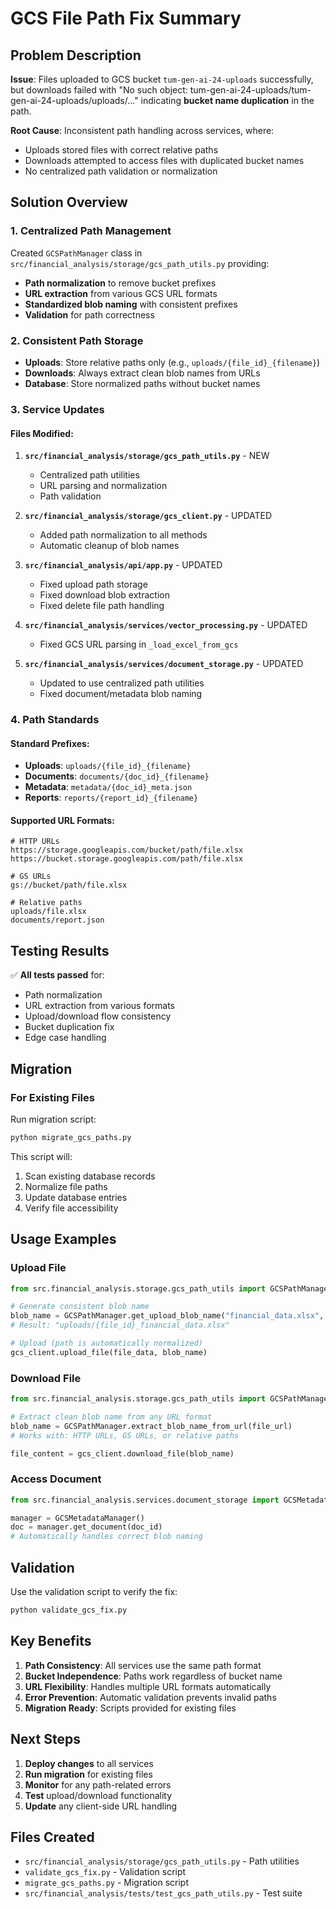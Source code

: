 # GCS File Path Fix Summary

## Problem Description

**Issue**: Files uploaded to GCS bucket `tum-gen-ai-24-uploads` successfully, but downloads failed with "No such object: tum-gen-ai-24-uploads/tum-gen-ai-24-uploads/uploads/..." indicating **bucket name duplication** in the path.

**Root Cause**: Inconsistent path handling across services, where:
- Uploads stored files with correct relative paths
- Downloads attempted to access files with duplicated bucket names
- No centralized path validation or normalization

## Solution Overview

### 1. Centralized Path Management
Created `GCSPathManager` class in `src/financial_analysis/storage/gcs_path_utils.py` providing:
- **Path normalization** to remove bucket prefixes
- **URL extraction** from various GCS URL formats
- **Standardized blob naming** with consistent prefixes
- **Validation** for path correctness

### 2. Consistent Path Storage
- **Uploads**: Store relative paths only (e.g., `uploads/{file_id}_{filename}`)
- **Downloads**: Always extract clean blob names from URLs
- **Database**: Store normalized paths without bucket names

### 3. Service Updates

#### Files Modified:
1. **`src/financial_analysis/storage/gcs_path_utils.py`** - NEW
   - Centralized path utilities
   - URL parsing and normalization
   - Path validation

2. **`src/financial_analysis/storage/gcs_client.py`** - UPDATED
   - Added path normalization to all methods
   - Automatic cleanup of blob names

3. **`src/financial_analysis/api/app.py`** - UPDATED
   - Fixed upload path storage
   - Fixed download blob extraction
   - Fixed delete file path handling

4. **`src/financial_analysis/services/vector_processing.py`** - UPDATED
   - Fixed GCS URL parsing in `_load_excel_from_gcs`

5. **`src/financial_analysis/services/document_storage.py`** - UPDATED
   - Updated to use centralized path utilities
   - Fixed document/metadata blob naming

### 4. Path Standards

#### Standard Prefixes:
- **Uploads**: `uploads/{file_id}_{filename}`
- **Documents**: `documents/{doc_id}_{filename}`
- **Metadata**: `metadata/{doc_id}_meta.json`
- **Reports**: `reports/{report_id}_{filename}`

#### Supported URL Formats:
```
# HTTP URLs
https://storage.googleapis.com/bucket/path/file.xlsx
https://bucket.storage.googleapis.com/path/file.xlsx

# GS URLs
gs://bucket/path/file.xlsx

# Relative paths
uploads/file.xlsx
documents/report.json
```

## Testing Results

✅ **All tests passed** for:
- Path normalization
- URL extraction from various formats
- Upload/download flow consistency
- Bucket duplication fix
- Edge case handling

## Migration

### For Existing Files
Run migration script:
```bash
python migrate_gcs_paths.py
```

This script will:
1. Scan existing database records
2. Normalize file paths
3. Update database entries
4. Verify file accessibility

## Usage Examples

### Upload File
```python
from src.financial_analysis.storage.gcs_path_utils import GCSPathManager

# Generate consistent blob name
blob_name = GCSPathManager.get_upload_blob_name("financial_data.xlsx", file_id)
# Result: "uploads/{file_id}_financial_data.xlsx"

# Upload (path is automatically normalized)
gcs_client.upload_file(file_data, blob_name)
```

### Download File
```python
from src.financial_analysis.storage.gcs_path_utils import GCSPathManager

# Extract clean blob name from any URL format
blob_name = GCSPathManager.extract_blob_name_from_url(file_url)
# Works with: HTTP URLs, GS URLs, or relative paths

file_content = gcs_client.download_file(blob_name)
```

### Access Document
```python
from src.financial_analysis.services.document_storage import GCSMetadataManager

manager = GCSMetadataManager()
doc = manager.get_document(doc_id)
# Automatically handles correct blob naming
```

## Validation

Use the validation script to verify the fix:
```bash
python validate_gcs_fix.py
```

## Key Benefits

1. **Path Consistency**: All services use the same path format
2. **Bucket Independence**: Paths work regardless of bucket name
3. **URL Flexibility**: Handles multiple URL formats automatically
4. **Error Prevention**: Automatic validation prevents invalid paths
5. **Migration Ready**: Scripts provided for existing files

## Next Steps

1. **Deploy changes** to all services
2. **Run migration** for existing files
3. **Monitor** for any path-related errors
4. **Test** upload/download functionality
5. **Update** any client-side URL handling

## Files Created

- `src/financial_analysis/storage/gcs_path_utils.py` - Path utilities
- `validate_gcs_fix.py` - Validation script
- `migrate_gcs_paths.py` - Migration script
- `src/financial_analysis/tests/test_gcs_path_utils.py` - Test suite